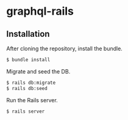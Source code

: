# graphql-rails

## Installation

After cloning the repository, install the bundle.
```bash
$ bundle install
```

Migrate and seed the DB.
```bash
$ rails db:migrate
$ rails db:seed
```

Run the Rails server.
```bash
$ rails server
```
